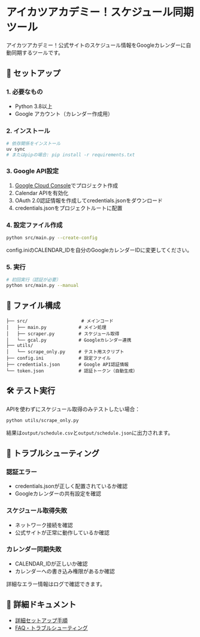 # アイカツアカデミー！スケジュール同期ツール

アイカツアカデミー！公式サイトのスケジュール情報をGoogleカレンダーに自動同期するツールです。

## 🚀 セットアップ

### 1. 必要なもの
- Python 3.8以上
- Google アカウント（カレンダー作成用）

### 2. インストール

```bash
# 依存関係をインストール
uv sync
# またはpipの場合: pip install -r requirements.txt
```

### 3. Google API設定

1. [Google Cloud Console](https://console.cloud.google.com/)でプロジェクト作成
2. Calendar APIを有効化  
3. OAuth 2.0認証情報を作成してcredentials.jsonをダウンロード
4. credentials.jsonをプロジェクトルートに配置

### 4. 設定ファイル作成

```bash
python src/main.py --create-config
```

config.iniのCALENDAR_IDを自分のGoogleカレンダーIDに変更してください。

### 5. 実行

```bash
# 初回実行（認証が必要）
python src/main.py --manual
```

## 📁 ファイル構成

```
├── src/                    # メインコード
│   ├── main.py            # メイン処理
│   ├── scraper.py         # スケジュール取得
│   └── gcal.py            # Googleカレンダー連携
├── utils/                  
│   └── scrape_only.py     # テスト用スクリプト
├── config.ini             # 設定ファイル
├── credentials.json       # Google API認証情報
└── token.json             # 認証トークン（自動生成）
```

## 🛠️ テスト実行

APIを使わずにスケジュール取得のみテストしたい場合：

```bash
python utils/scrape_only.py
```

結果は`output/schedule.csv`と`output/schedule.json`に出力されます。


## 🔧 トラブルシューティング

### 認証エラー
- credentials.jsonが正しく配置されているか確認
- Googleカレンダーの共有設定を確認

### スケジュール取得失敗
- ネットワーク接続を確認  
- 公式サイトが正常に動作しているか確認

### カレンダー同期失敗
- CALENDAR_IDが正しいか確認
- カレンダーへの書き込み権限があるか確認

詳細なエラー情報はログで確認できます。

## 📖 詳細ドキュメント

- [詳細セットアップ手順](docs/SETUP.md)
- [FAQ・トラブルシューティング](docs/FAQ.md) 